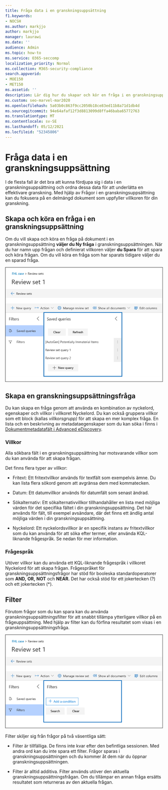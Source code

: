 ```yaml
---
title: Fråga data i en granskningsuppsättning
f1.keywords:
- NOCSH
ms.author: markjjo
author: markjjo
manager: laurawi
ms.date: ''
audience: Admin
ms.topic: how-to
ms.service: O365-seccomp
localization_priority: Normal
ms.collection: M365-security-compliance
search.appverid:
- MOE150
- MET150
ms.assetid: ''
description: Lär dig hur du skapar och kör en fråga i en granskningsuppsättning för att ordna data för en effektivare granskning i Advanced eDiscovery ärende.
ms.custom: seo-marvel-mar2020
ms.openlocfilehash: 5a03b0c863f9cc2050b18ce83ed11b8a71d1db4d
ms.sourcegitcommit: 94e64afaf12f3d8813099d8ffa46baba65772763
ms.translationtype: MT
ms.contentlocale: sv-SE
ms.lasthandoff: 05/12/2021
ms.locfileid: "52345806"
---
```

# <a name="query-the-data-in-a-review-set"></a>Fråga data i en granskningsuppsättning

I de flesta fall är det bra att kunna fördjupa sig i data i en granskningsuppsättning och ordna dessa data för att underlätta en effektivare granskning. Med hjälp av Frågor i en granskningsuppsättning kan du fokusera på en delmängd dokument som uppfyller villkoren för din granskning.

## <a name="creating-and-running-a-query-in-a-review-set"></a>Skapa och köra en fråga i en granskningsuppsättning

Om du vill skapa och köra en fråga på dokument i en granskningsuppsättning **väljer du Ny fråga** i granskningsuppsättningen. När du har namn upp frågan och definierat villkoren väljer **du Spara** för att spara och köra frågan. Om du vill köra en fråga som har sparats tidigare väljer du en sparad fråga.

![Granska uppsättningsfrågor](../media/AeDReviewSetQueries.png)

## <a name="building-a-review-set-query"></a>Skapa en granskningsuppsättningsfråga

Du kan skapa en fråga genom att använda en kombination av nyckelord, egenskaper och villkor i villkoret Nyckelord. Du kan också gruppera villkor som ett block (kallas *villkorsgrupp)* för att skapa en mer komplex fråga. En lista och en beskrivning av metadataegenskaper som du kan söka i finns i [Dokumentmetadatafält i Advanced eDiscovery](document-metadata-fields-in-Advanced-eDiscovery.md).

### <a name="conditions"></a>Villkor

Alla sökbara fält i en granskningsuppsättning har motsvarande villkor som du kan använda för att skapa frågan.

Det finns flera typer av villkor:

- Fritext: Ett fritextvillkor används för textfält som exempelvis ämne. Du kan lista flera sökord genom att avgränsa dem med kommatecken.

- Datum: Ett datumvillkor används för datumfält som senast ändrad.

- Sökalternativ: Ett sökalternativvillkor tillhandahåller en lista med möjliga värden för det specifika fältet i din granskningsuppsättning. Det här används för fält, till exempel avsändare, där det finns ett ändlig antal möjliga värden i din granskningsuppsättning.

- Nyckelord: Ett nyckelordsvillkor är en specifik instans av fritextvillkor som du kan använda för att söka efter termer, eller använda KQL-liknande frågespråk. Se nedan för mer information.

### <a name="query-language"></a>Frågespråk

Utöver villkor kan du använda ett KQL-liknande frågespråk i villkoret Nyckelord för att skapa frågan. Frågespråket för granskningsuppsättningsfrågor har stöd för booleska standardoperatorer som **AND,** **OR,** **NOT** och **NEAR.** Det har också stöd för ett jokertecken (?) och ett jokertecken (*).

## <a name="filters"></a>Filter

Förutom frågor som du kan spara kan du använda granskningsuppsättningsfilter för att snabbt tillämpa ytterligare villkor på en frågeuppsättning. Med hjälp av filter kan du förfina resultatet som visas i en granskningsuppsättningsfråga.

![Filter för granskningsuppsättning](../media/AeDReviewSetFilters.png)

Filter skiljer sig från frågor på två väsentliga sätt:

- Filter är tillfälliga. De finns inte kvar efter den befintliga sessionen. Med andra ord kan du inte spara ett filter. Frågor sparas i granskningsuppsättningen och du kommer åt dem när du öppnar granskningsuppsättningen.

- Filter är alltid additiva. Filter används utöver den aktuella granskningsuppsättningsfrågan. Om du tillämpar en annan fråga ersätts resultatet som returneras av den aktuella frågan.
